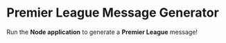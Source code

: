 # Premier League Message Generator


Run the **Node application** to generate a **Premier League** message!